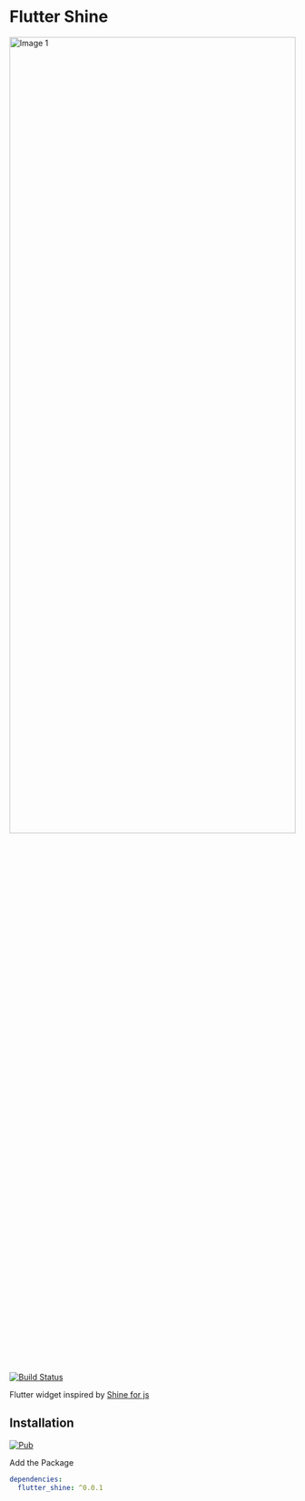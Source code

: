 # Flutter Shine

<img src="https://raw.githubusercontent.com/JonathanMonga/flutter_shine/master/images/image_1.png" alt="Image 1" height="60%" width="100%"/>

[![Build Status](https://travis-ci.org/JonathanMonga/flutter_trianglify.svg?branch=master)](https://travis-ci.org/JonathanMonga/flutter_trianglify)

Flutter widget inspired by [Shine for js](https://github.com/bigspaceship/shine.js)

## Installation

[![Pub](https://img.shields.io/badge/pub-0.0.1-blue)](https://pub.dev/packages/flutter_shine)

Add the Package

```yaml
dependencies:
  flutter_shine: ^0.0.1
```
